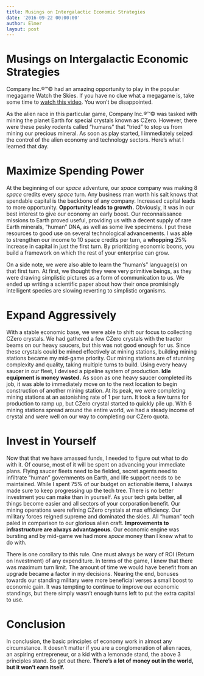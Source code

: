 ```yaml
---
title: Musings on Intergalactic Economic Strategies
date: '2016-09-22 00:00:00'
author: Elmer
layout: post
---
```

# Musings on Intergalactic Economic Strategies

Company Inc.®™© had an amazing opportunity to play in the popular megagame Watch the Skies. If you have no clue what a megagame is, take some time to [watch this video](https://www.shutupandsitdown.com/videos/susd-play-megagame/). You won’t be disappointed.

As the alien race in this particular game, Company Inc.®™© was tasked with mining the planet Earth for special crystals known as CZero. However, there were these pesky rodents called “humans” that “tried” to stop us from mining our precious mineral. As soon as play started, I immediately seized the control of the alien economy and technology sectors. Here’s what I learned that day.

# Maximize Spending Power

At the beginning of our *space* adventure, our *space* company was making 8 *space* credits every *space* turn. Any business man worth his salt knows that spendable capital is the backbone of any company. Increased capital leads to more opportunity. **Opportunity leads to growth.** Obviously, it was in our best interest to give our economy an early boost. Our reconnaissance missions to Earth proved useful, providing us with a decent supply of rare Earth minerals, “human” DNA, as well as some live specimens. I put these resources to good use on several technological advancements. I was able to strengthen our income to 10 space credits per turn, a **whopping** 25% increase in capital in just the first turn. By prioritizing economic boons, you build a framework on which the rest of your enterprise can grow.

On a side note, we were also able to learn the “human’s” language(s) on that first turn. At first, we thought they were very primitive beings, as they were drawing simplistic pictures as a form of communication to us. We ended up writing a scientific paper about how their once promisingly intelligent species are slowing reverting to simplistic organisms.

# Expand Aggressively

With a stable economic base, we were able to shift our focus to collecting CZero crystals. We had gathered a few CZero crystals with the tractor beams on our heavy saucers, but this was not good enough for us. Since these crystals could be mined effectively at mining stations, building mining stations became my mid-game priority. Our mining stations are of stunning complexity and quality, taking multiple turns to build. Using every heavy saucer in our fleet, I devised a pipeline system of production. **Idle equipment is money wasted.** As soon as one heavy saucer completed its job, it was able to immediately move on to the next location to begin construction of another mining station. At its peak, we were completing mining stations at an astonishing rate of 1 per turn. It took a few turns for production to ramp up, but CZero crystal started to quickly pile up. With 6 mining stations spread around the entire world, we had a steady income of crystal and were well on our way to completing our CZero quota.

# Invest in Yourself

Now that that we have amassed funds, I needed to figure out what to do with it. Of course, most of it will be spent on advancing your immediate plans. Flying saucer fleets need to be fielded, secret agents need to infiltrate “human” governments on Earth, and life support needs to be maintained. While I spent 75% of our budget on actionable items, I always made sure to keep progressing up the tech tree. There is no better investment you can make than in yourself. As your tech gets better, all things become easier and all sectors of your corporation benefit. Our mining operations were refining CZero crystals at max efficiency. Our military forces reigned supreme and dominated the skies. All “human” tech paled in comparison to our glorious alien craft. **Improvements to infrastructure are always advantageous.** Our economic engine was bursting and by mid-game we had more *space* money than I knew what to do with.

There is one corollary to this rule. One must always be wary of ROI (Return on Investment) of any expenditure. In terms of the game, I knew that there was maximum turn limit. The amount of time we would have benefit from an upgrade became a factor in my decisions. Nearing the end, bonuses towards our standing military were more beneficial verses a small boost to economic gain. It was tempting to continue to improve our economic standings, but there simply wasn’t enough turns left to put the extra capital to use.

# Conclusion

In conclusion, the basic principles of economy work in almost any circumstance. It doesn’t matter if you are a conglomeration of alien races, an aspiring entrepreneur, or a kid with a lemonade stand, the above 3 principles stand. So get out there. **There’s a lot of money out in the world, but it won’t earn itself.**
